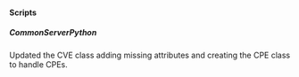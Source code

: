 
#### Scripts

##### CommonServerPython
Updated the CVE class adding missing attributes and creating the CPE class to handle CPEs.
